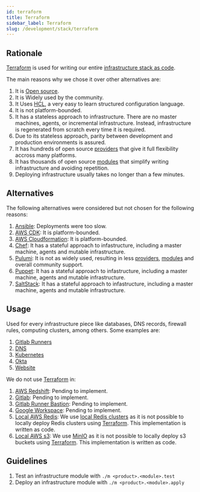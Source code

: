 ```yaml
---
id: terraform
title: Terraform
sidebar_label: Terraform
slug: /development/stack/terraform
---
```


## Rationale

[Terraform](https://www.terraform.io/)
is used for writing our entire
[infrastructure stack as code](https://en.wikipedia.org/wiki/Infrastructure_as_code).

The main reasons why we chose it
over other alternatives are:

1. It is [Open source](https://opensource.com/resources/what-open-source).
1. It is Widely used by the community.
1. It Uses [HCL](https://github.com/hashicorp/hcl),
a very easy to learn structured configuration language.
1. It is not platform-bounded.
1. It has a stateless approach to infrastructure.
There are no master machines, agents,
or incremental infrastructure. Instead, infrastructure
is regenerated from scratch every time it is required.
1. Due to its stateless approach,
parity between development and production environments
is assured.
2. It has hundreds of open source
[providers](https://registry.terraform.io/browse/providers)
that give it full flexibility accross many platforms.
1. It has thousands of open source
[modules](https://registry.terraform.io/browse/modules)
that simplify writing infrastructure and avoiding repetition.
1. Deploying infrastructure
usually takes no longer than a few minutes.


## Alternatives

The following alternatives were considered
but not chosen for the following reasons:

1. [Ansible](https://www.ansible.com/):
Deployments were too slow.
1. [AWS CDK](https://aws.amazon.com/cdk/):
It is platform-bounded.
1. [AWS Cloudformation](https://aws.amazon.com/cloudformation/):
It is platform-bounded.
1. [Chef](https://www.chef.io/):
It has a stateful approach to infastructure, including
a master machine, agents and mutable infrastructure.
1. [Pulumi](https://www.pulumi.com/):
It is not as widely used,
resulting in less
[providers](https://www.pulumi.com/docs/intro/cloud-providers/),
[modules](https://www.npmjs.com/search?q=pulumi&page=0&perPage=20)
and overall community support.
1. [Puppet](https://puppet.com/):
It has a stateful approach to infastructure, including
a master machine, agents and mutable infrastructure.
1. [SaltStack](https://saltproject.io/):
It has a stateful approach to infastructure, including
a master machine, agents and mutable infrastructure.

## Usage

Used for every infrastructure piece
like databases, DNS records, firewall rules,
computing clusters, among others.
Some examples are:

1. [Gitlab Runners](https://gitlab.com/fluidattacks/product/-/tree/2a1e5fc66bcf675fd4249cdf3faf31d3a414a85d/makes/applications/makes/ci/src/terraform)
1. [DNS](https://gitlab.com/fluidattacks/product/-/tree/2a1e5fc66bcf675fd4249cdf3faf31d3a414a85d/makes/applications/makes/dns/src/terraform)
1. [Kubernetes](https://gitlab.com/fluidattacks/product/-/tree/2a1e5fc66bcf675fd4249cdf3faf31d3a414a85d/makes/applications/makes/k8s/src/terraform)
1. [Okta](https://gitlab.com/fluidattacks/product/-/tree/2a1e5fc66bcf675fd4249cdf3faf31d3a414a85d/makes/applications/makes/okta/src/terraform)
1. [Website](https://gitlab.com/fluidattacks/product/-/tree/2a1e5fc66bcf675fd4249cdf3faf31d3a414a85d/airs/deploy/production/terraform)

We do not use [Terraform](https://www.terraform.io/) in:

1. [AWS Redshift](https://aws.amazon.com/redshift/):
Pending to implement.
1. [Gitlab](https://about.gitlab.com/):
Pending to implement.
1. [Gitlab Runner Bastion](https://docs.gitlab.com/runner/configuration/autoscale.html):
Pending to implement.
1. [Google Workspace](https://workspace.google.com/):
Pending to implement.
1. [Local AWS Redis](https://aws.amazon.com/redis/):
We use [local Redis clusters](https://redis.io/topics/cluster-tutorial)
as it is not possible to locally deploy Redis clusters using
[Terraform](https://www.terraform.io/).
This implementation is written as code.
1. [Local AWS s3](https://aws.amazon.com/s3/):
We use [MinIO](https://min.io/)
as it is not possible to locally deploy s3 buckets using
[Terraform](https://www.terraform.io/).
This implementation is written as code.

## Guidelines

1. Test an infrastructure module with `./m <product>.<module>.test`
1. Deploy an infrastructure module with `./m <product>.<module>.apply`
